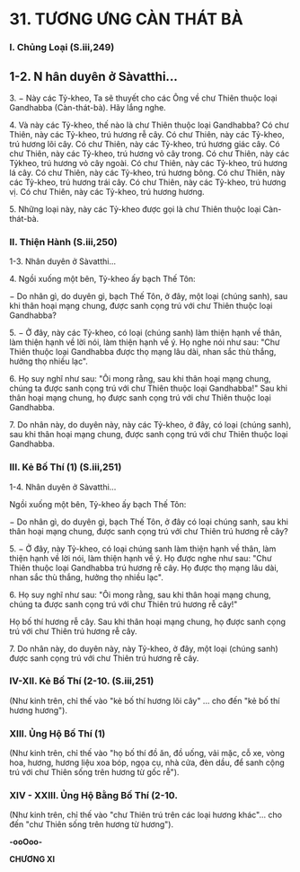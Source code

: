 # 31. TƯƠNG ƯNG CÀN THÁT BÀ

### I. Chủng Loại (S.iii,249)
## 1-2. N hân duyên ở Sàvatthi...

3\. − Này các Tỷ-kheo, Ta sẽ thuyết cho các Ông về chư Thiên thuộc loại Gandhabba (Càn-thát-bà). Hãy
lắng nghe.

4\. Và này các Tỷ-kheo, thế nào là chư Thiên thuộc loại Gandhabba? Có chư Thiên, này các Tỷ-kheo, trú
hương rễ cây. Có chư Thiên, này các Tỷ-kheo, trú hương lõi cây. Có chư Thiên, này các Tỷ-kheo, trú
hương giác cây. Có chư Thiên, này các Tỷ-kheo, trú hương vỏ cây trong. Có chư Thiên, này các Tỷkheo, trú hương vỏ cây ngoài. Có chư Thiên, này các Tỷ-kheo, trú hương lá cây. Có chư Thiên, này các
Tỷ-kheo, trú hương bông. Có chư Thiên, này các Tỷ-kheo, trú hương trái cây. Có chư Thiên, này các
Tỷ-kheo, trú hương vị. Có chư Thiên, này các Tỷ-kheo, trú hương hương.

5\. Những loại này, này các Tỷ-kheo được gọi là chư Thiên thuộc loại Càn-thát-bà.

### II. Thiện Hành (S.iii,250)

1-3. Nhân duyên ở Sàvatthi...

4\. Ngồi xuống một bên, Tỷ-kheo ấy bạch Thế Tôn:

− Do nhân gì, do duyên gì, bạch Thế Tôn, ở đây, một loại (chúng sanh), sau khi thân hoại mạng chung,
được sanh cọng trú với chư Thiên thuộc loại Gandhabba?

5\. − Ở đây, này các Tỷ-kheo, có loại (chúng sanh) làm thiện hạnh về thân, làm thiện hạnh về lời nói,
làm thiện hạnh về ý. Họ nghe nói như sau: "Chư Thiên thuộc loại Gandhabba được thọ mạng lâu dài,
nhan sắc thù thắng, hưởng thọ nhiều lạc".

6\. Họ suy nghĩ như sau: "Ôi mong rằng, sau khi thân hoại mạng chung, chúng ta được sanh cọng trú với
chư Thiên thuộc loại Gandhabba!" Sau khi thân hoại mạng chung, họ được sanh cọng trú với chư Thiên
thuộc loại Gandhabba.

7\. Do nhân này, do duyên này, này các Tỷ-kheo, ở đây, có loại (chúng sanh), sau khi thân hoại mạng
chung, được sanh cọng trú với chư Thiên thuộc loại Gandhabba.

### III. Kẻ Bố Thí (1) (S.iii,251)

1-4. Nhân duyên ở Sàvatthi...

Ngồi xuống một bên, Tỷ-kheo ấy bạch Thế Tôn:

− Do nhân gì, do duyên gì, bạch Thế Tôn, ở đây có loại chúng sanh, sau khi thân hoại mạng chung,
được sanh cọng trú với chư Thiên trú hương rễ cây?

5\. − Ở đây, này Tỷ-kheo, có loại chúng sanh làm thiện hạnh về thân, làm thiện hạnh về lời nói, làm
thiện hạnh về ý. Họ được nghe như sau: "Chư Thiên thuộc loại Gandhabba trú hương rễ cây. Họ được
thọ mạng lâu dài, nhan sắc thù thắng, hưởng thọ nhiều lạc".

6\. Họ suy nghĩ như sau: "Ôi mong rằng, sau khi thân hoại mạng chung, chúng ta được sanh cọng trú với
chư Thiên trú hương rễ cây!"

Họ bố thí hương rễ cây. Sau khi thân hoại mạng chung, họ được sanh cọng trú với chư Thiên trú hương
rễ cây.

7\. Do nhân này, do duyên này, này Tỷ-kheo, ở đây, một loại (chúng sanh) được sanh cọng trú với chư
Thiên trú hương rễ cây.

### IV-XII. Kẻ Bố Thí (2-10. (S.iii,251)

(Như kinh trên, chỉ thế vào "kẻ bố thí hương lõi cây" ... cho đến "kẻ bố thí hương hương").

### XIII. Ủng Hộ Bố Thí (1)

(Như kinh trên, chỉ thế vào "họ bố thí đồ ăn, đồ uống, vải mặc, cỗ xe, vòng hoa, hương, hương liệu xoa
bóp, ngọa cụ, nhà cửa, đèn dầu, để sanh cộng trú với chư Thiên sống trên hương từ gốc rễ").

### XIV - XXIII. Ủng Hộ Bằng Bố Thí (2-10.

(Như kinh trên, chỉ thế vào "chư Thiên trú trên các loại hương khác"... cho đến "chư Thiên sống trên
hương từ hương").

**-ooOoo-**

**CHƯƠNG XI**
